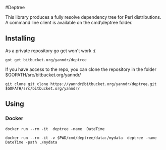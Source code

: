 #Deptree 

This library produces a fully resolve dependency tree for Perl distributions. 
A command line client is available on the cmd\deptree folder.

## Installing

As a private repository go get won't work :(
 ```
 got get bitbucket.org/yanndr/deptree 
 ```

If you have access to the repo, you can clone the repository in the folder $GOPATH/src/bitbucket.org/yanndr/

```
git clone git clone https://yanndr@bitbucket.org/yanndr/deptree.git $GOPATH/src/bitbucket.org/yanndr/
```


## Using

### Docker


```
docker run --rm -it  deptree -name  DateTime 
```

```
docker run --rm -it -v $PWD/cmd/deptree/data:/mydata  deptree -name  DateTime -path ./mydata
```